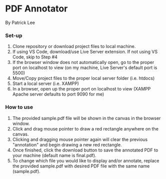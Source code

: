 # PDF Annotator

By Patrick Lee

### Set-up

1. Clone repository or download project files to local machine.
2. If using VS Code, download/use Live Server extension. If not using VS Code, skip to Step #4
3. If the browser window does not automatically open, go to the proper port on localhost to view (on my machine, Live Server's default port is 5500)
4. Move/Copy project files to the proper local server folder (i.e. htdocs)
5. Start a local server (i.e. XAMPP)
6. In a browser, open up the proper port on localhost to view (XAMPP Apache server defaults to port 9090 for me)

### How to use

1. The provided sample.pdf file will be shown in the canvas in the browser window.
2. Click and drag mouse pointer to draw a red rectangle anywhere on the canvas.
3. Clicking and dragging mouse pointer again will clear the previous "annotation" and begin drawing a new red rectangle.
4. Once finished, click the download button to save the annotated PDF to your machine (default name is final.pdf).
5. To change which file you would like to display and/or annotate, replace the provided sample.pdf with desired PDF file with the same name (sample.pdf).

